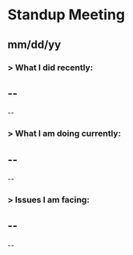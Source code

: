 # Standup Meeting <Name>
## mm/dd/yy

### > What I did recently:
--
--
--
### > What I am doing currently:
--
--
--
### > Issues I am facing:
--
--
--